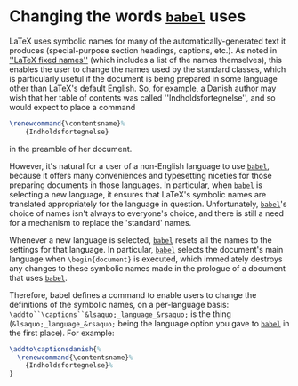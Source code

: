 # Changing the words [`babel`](http://ctan.org/pkg/babel) uses

LaTeX uses symbolic names for many of the automatically-generated
text it produces (special-purpose section headings, captions, etc.).
As noted in [''LaTeX fixed names''](./FAQ-fixnam.html) (which
includes a list of the names themselves),
this enables the user to change the
names used by the standard classes, which is particularly useful if
the document is being prepared in some language other than LaTeX's
default English.  So, for example, a Danish author may wish that her
table of contents was called ''Indholdsfortegnelse'', and so 
would expect to place a command
```latex
\renewcommand{\contentsname}%
    {Indholdsfortegnelse}
```
in the preamble of her document.

However, it's natural for a user of a non-English language to use
[`babel`](http://ctan.org/pkg/babel), because it offers many conveniences and typesetting
niceties for those preparing documents in those languages.  In
particular, when [`babel`](http://ctan.org/pkg/babel) is selecting a new language, it
ensures that LaTeX's symbolic names are translated appropriately
for the language in question.  Unfortunately, [`babel`](http://ctan.org/pkg/babel)'s choice
of names isn't always to everyone's choice, and there is still a need
for a mechanism to replace the 'standard' names.

Whenever a new language is selected, [`babel`](http://ctan.org/pkg/babel) resets all the
names to the settings for that language.  In particular,
[`babel`](http://ctan.org/pkg/babel) selects the document's main language when
`\begin{document}` is executed, which immediately destroys
any changes to these symbolic names made in the prologue of a document
that uses [`babel`](http://ctan.org/pkg/babel). 

Therefore, babel defines a command to enable users to change the
definitions of the symbolic names, on a per-language basis:
`\addto``\captions``&lsaquo;_language_&rsaquo;` is the thing
(`&lsaquo;_language_&rsaquo;` being the language option you gave to
[`babel`](http://ctan.org/pkg/babel) in the first place).  For example:
```latex
\addto\captionsdanish{%
  \renewcommand{\contentsname}%
    {Indholdsfortegnelse}%
}
```

